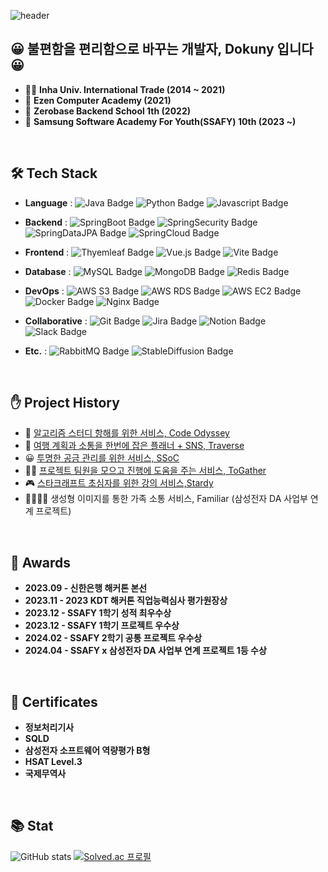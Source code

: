 ![header](https://capsule-render.vercel.app/api?type=cylinder&color=gradient&height=120&section=header&text=Dokuny🍀&fontSize=60)

## 😀 불편함을 편리함으로 바꾸는 개발자, Dokuny 입니다 😀
* 👨‍🎓 **Inha Univ. International Trade (2014 ~ 2021)**
* 📕 **Ezen Computer Academy (2021)**
* 📗 **Zerobase Backend School 1th (2022)**
* 📘 **Samsung Software Academy For Youth(SSAFY) 10th (2023 ~)**

<br>


## 🛠 Tech Stack
- **Language** : 
![Java Badge](https://img.shields.io/badge/Java-007396?style=flat&logo=java&logoColor=white)
![Python Badge](https://img.shields.io/badge/Python-3776AB?style=flat&logo=python&logoColor=white)
![Javascript Badge](https://img.shields.io/badge/Javascript-F7DF1E?style=flat&logo=javascript&logoColor=white)

- **Backend** : 
![SpringBoot Badge](https://img.shields.io/badge/Spring%20Boot-6DB33F?style=flat&logo=springboot&logoColor=white)
![SpringSecurity Badge](https://img.shields.io/badge/Spring%20Security-6DB33F?style=flat&logo=springsecurity&logoColor=white)
![SpringDataJPA Badge](https://img.shields.io/badge/Spring%20Data%20JPA-6DB33F?style=flat&logo=Spring&logoColor=white)
![SpringCloud Badge](https://img.shields.io/badge/Spring%20Cloud-6DB33F?style=flat&logo=Spring&logoColor=white)

- **Frontend** :
![Thyemleaf Badge](https://img.shields.io/badge/Thymeleaf-005F0F?style=flat&logo=Thymeleaf&logoColor=white)
![Vue.js Badge](https://img.shields.io/badge/Vue.js-4FC08D?style=flat&logo=vue.js&logoColor=white)
![Vite Badge](https://img.shields.io/badge/Vite-646CFF?style=flat&logo=vite&logoColor=white)

- **Database** : 
![MySQL Badge](https://img.shields.io/badge/MySQL-4479A1?style=flat&logo=MySQL&logoColor=white)
![MongoDB Badge](https://img.shields.io/badge/MongoDB-47A248?style=flat&logo=mongodb&logoColor=white)
![Redis Badge](https://img.shields.io/badge/Redis-DC382D?style=flat&logo=Redis&logoColor=white)

- **DevOps** : 
![AWS S3 Badge](https://img.shields.io/badge/AWS%20S3%20&%20OCI%20Bucket-569A31?style=flat&logo=amazons3&logoColor=white)
![AWS RDS Badge](https://img.shields.io/badge/Amazon%20RDS-527FFF?style=flat&logo=amazonrds&logoColor=white)
![AWS EC2 Badge](https://img.shields.io/badge/AWS%20EC2%20&%20OCI%20Compute-FF9900?style=flat&logo=amazonec2&logoColor=white)
![Docker Badge](https://img.shields.io/badge/Docker-2496ED?style=flat&logo=Docker&logoColor=white)
![Nginx Badge](https://img.shields.io/badge/NGINX-009639?style=flat&logo=NGINX&logoColor=white)

- **Collaborative** : 
![Git Badge](https://img.shields.io/badge/Git-F05032?style=flat&logo=git&logoColor=white)
![Jira Badge](https://img.shields.io/badge/Jira-0052CC?style=flat&logo=jira&logoColor=white)
![Notion Badge](https://img.shields.io/badge/Notion-000000?style=flat&logo=Notion&logoColor=white)
![Slack Badge](https://img.shields.io/badge/Slack-4A154B?style=flat&logo=Slack&logoColor=white)

- **Etc.** :
![RabbitMQ Badge](https://img.shields.io/badge/RabbitMQ-FF6600?style=flat&logo=RabbitMQ&logoColor=white)
![StableDiffusion Badge](https://img.shields.io/badge/Stable%20Diffusion-000000?style=flat&logoColor=white)

<br>

## ✋ Project History
* 🚢 [알고리즘 스터디 항해를 위한 서비스, Code Odyssey](https://github.com/Dokuny/Code-Odyssey)
* 🚄 [여행 계획과 소통을 한번에 잡은 플래너 + SNS, Traverse](https://github.com/Dokuny/traverse)
* 😀 [투명한 공금 관리를 위한 서비스, SSoC](https://github.com/SSoc-Student-SOCiety/SSoc)
* 🤼‍♂️ [프로젝트 팀원을 모으고 진행에 도움을 주는 서비스, ToGather](https://github.com/ChocoTeamTeam/ToGather-BE)
* 🎮 [스타크래프트 초심자를 위한 강의 서비스,Stardy](https://github.com/Zerobase-Stardy/Stardy)
* 👨‍👩‍👦‍👦 생성형 이미지를 통한 가족 소통 서비스, Familiar (삼성전자 DA 사업부 연계 프로젝트)


<br>


## 👑 Awards
* **2023.09 - 신한은행 해커톤 본선**
* **2023.11 - 2023 KDT 해커톤 직업능력심사 평가원장상**
* **2023.12 - SSAFY 1학기 성적 최우수상**
* **2023.12 - SSAFY 1학기 프로젝트 우수상**
* **2024.02 - SSAFY 2학기 공통 프로젝트 우수상**
* **2024.04 - SSAFY x 삼성전자 DA 사업부 연계 프로젝트 1등 수상**

<br>

## 📌 Certificates
* **정보처리기사**
* **SQLD**
* **삼성전자 소프트웨어 역량평가 B형**
* **HSAT Level.3**
* **국제무역사**

<br>

## 📚 Stat
![GitHub stats](https://github-readme-stats.vercel.app/api?username=dokuny&show_icons=true)
[![Solved.ac
프로필](http://mazassumnida.wtf/api/v2/generate_badge?boj=nestour)](https://solved.ac/nestour)

<br>
